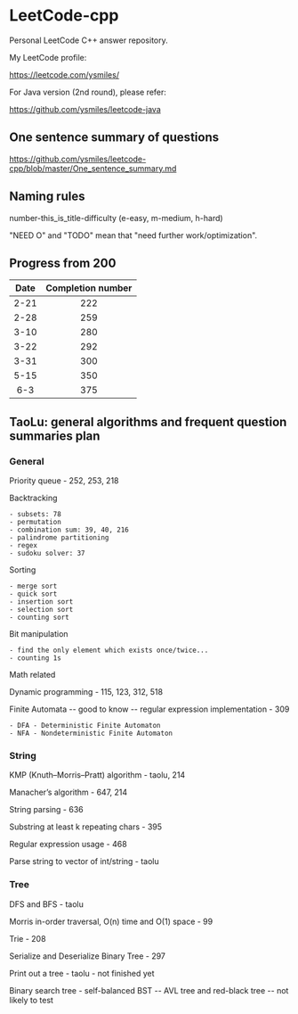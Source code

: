 # LeetCode-cpp

Personal LeetCode C++ answer repository.

My LeetCode profile:

https://leetcode.com/ysmiles/

For Java version (2nd round), please refer:

https://github.com/ysmiles/leetcode-java

## One sentence summary of questions

https://github.com/ysmiles/leetcode-cpp/blob/master/One_sentence_summary.md

## Naming rules

number-this_is_title-difficulty (e-easy, m-medium, h-hard)

"NEED O" and "TODO" mean that "need further work/optimization".

## Progress from 200

|   Date   | Completion number |
|:--------:|:-----------------:|
|   2-21   |        222        |
|   2-28   |        259        |
|   3-10   |        280        |
|   3-22   |        292        |
|   3-31   |        300        |
|   5-15   |        350        |
|   6-3    |        375        |

## TaoLu: general algorithms and frequent question summaries plan

### General

Priority queue - 252, 253, 218

Backtracking

    - subsets: 78
    - permutation
    - combination sum: 39, 40, 216
    - palindrome partitioning
    - regex
    - sudoku solver: 37

Sorting

    - merge sort
    - quick sort
    - insertion sort
    - selection sort
    - counting sort


Bit manipulation

    - find the only element which exists once/twice...
    - counting 1s

Math related

Dynamic programming - 115, 123, 312, 518

Finite Automata -- good to know -- regular expression implementation - 309

    - DFA - Deterministic Finite Automaton
    - NFA - Nondeterministic Finite Automaton


### String

KMP (Knuth–Morris–Pratt) algorithm - taolu, 214

Manacher’s algorithm - 647, 214

String parsing - 636

Substring at least k repeating chars - 395

Regular expression usage - 468

Parse string to vector of int/string - taolu

### Tree

DFS and BFS - taolu

Morris in-order traversal, O(n) time and O(1) space - 99

Trie - 208

Serialize and Deserialize Binary Tree - 297

Print out a tree - taolu - not finished yet

Binary search tree - self-balanced BST -- AVL tree and red-black tree -- not likely to test

